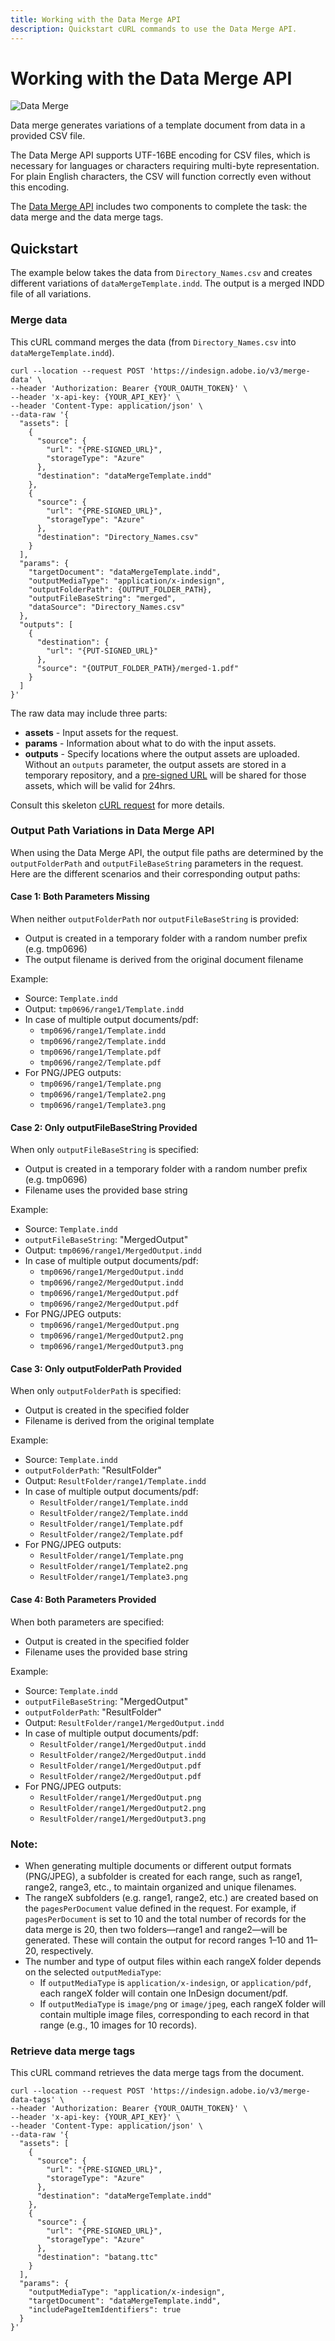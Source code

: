```yaml
---
title: Working with the Data Merge API
description: Quickstart cURL commands to use the Data Merge API.
---
```

# Working with the Data Merge API

![Data Merge](./image3.png)

Data merge generates variations of a template document
from data in a provided CSV file.

The Data Merge API supports UTF-16BE encoding for CSV files, which is necessary for languages or characters requiring multi-byte representation. For plain English characters, the CSV will function correctly even without this encoding.

The [Data Merge API](../../api/datamerge.md) includes two components to complete the task: the data merge and the data merge tags.

## Quickstart

The example below takes the data from `Directory_Names.csv` and creates different variations of `dataMergeTemplate.indd`. The
output is a merged INDD file of all variations.

### Merge data

This cURL command merges the data (from `Directory_Names.csv` into `dataMergeTemplate.indd`).

```curl
curl --location --request POST 'https://indesign.adobe.io/v3/merge-data' \
--header 'Authorization: Bearer {YOUR_OAUTH_TOKEN}' \
--header 'x-api-key: {YOUR_API_KEY}' \
--header 'Content-Type: application/json' \
--data-raw '{
  "assets": [
    {
      "source": {
        "url": "{PRE-SIGNED_URL}",
        "storageType": "Azure"
      },
      "destination": "dataMergeTemplate.indd"
    },
    {
      "source": {
        "url": "{PRE-SIGNED_URL}",
        "storageType": "Azure"
      },
      "destination": "Directory_Names.csv"
    }
  ],
  "params": {
    "targetDocument": "dataMergeTemplate.indd",
    "outputMediaType": "application/x-indesign",
    "outputFolderPath": {OUTPUT_FOLDER_PATH},
    "outputFileBaseString": "merged",
    "dataSource": "Directory_Names.csv"
  },
  "outputs": [
    {
      "destination": {
        "url": "{PUT-SIGNED_URL}"
      },
      "source": "{OUTPUT_FOLDER_PATH}/merged-1.pdf"
    }
  ]
}'
```

The raw data may include three
parts:

- **assets** - Input assets for the request.
- **params** - Information about what to do with the input assets.
- **outputs** - Specify locations where the output assets are uploaded. Without an `outputs` parameter, the output assets are stored in a temporary
repository, and a [pre-signed URL](/indesign-apis/concepts/#pre-signed-urls) will be shared for those assets, which will be valid for 24hrs.

Consult this skeleton [cURL request](https://developer.adobe.com/commerce/webapi/get-started/gs-curl/) for more details.

### Output Path Variations in Data Merge API

When using the Data Merge API, the output file paths are determined by the `outputFolderPath` and `outputFileBaseString` parameters in the request. Here are the different scenarios and their corresponding output paths:

#### Case 1: Both Parameters Missing

When neither `outputFolderPath` nor `outputFileBaseString` is provided:

- Output is created in a temporary folder with a random number prefix (e.g. tmp0696)
- The output filename is derived from the original document filename

Example:

- Source: `Template.indd`
- Output: `tmp0696/range1/Template.indd`
- In case of multiple output documents/pdf:
  - `tmp0696/range1/Template.indd`
  - `tmp0696/range2/Template.indd`
  - `tmp0696/range1/Template.pdf`
  - `tmp0696/range2/Template.pdf`
- For PNG/JPEG outputs:
  - `tmp0696/range1/Template.png`
  - `tmp0696/range1/Template2.png`
  - `tmp0696/range1/Template3.png`

#### Case 2: Only outputFileBaseString Provided

When only `outputFileBaseString` is specified:

- Output is created in a temporary folder with a random number prefix (e.g. tmp0696)
- Filename uses the provided base string

Example:

- Source: `Template.indd`
- `outputFileBaseString`: "MergedOutput"
- Output: `tmp0696/range1/MergedOutput.indd`
- In case of multiple output documents/pdf:
  - `tmp0696/range1/MergedOutput.indd`
  - `tmp0696/range2/MergedOutput.indd`
  - `tmp0696/range1/MergedOutput.pdf`
  - `tmp0696/range2/MergedOutput.pdf`
- For PNG/JPEG outputs:
  - `tmp0696/range1/MergedOutput.png`
  - `tmp0696/range1/MergedOutput2.png`
  - `tmp0696/range1/MergedOutput3.png`

#### Case 3: Only outputFolderPath Provided

When only `outputFolderPath` is specified:

- Output is created in the specified folder
- Filename is derived from the original template

Example:

- Source: `Template.indd`
- `outputFolderPath`: "ResultFolder"
- Output: `ResultFolder/range1/Template.indd`
- In case of multiple output documents/pdf:
  - `ResultFolder/range1/Template.indd`
  - `ResultFolder/range2/Template.indd`
  - `ResultFolder/range1/Template.pdf`
  - `ResultFolder/range2/Template.pdf`
- For PNG/JPEG outputs:
  - `ResultFolder/range1/Template.png`
  - `ResultFolder/range1/Template2.png`
  - `ResultFolder/range1/Template3.png`

#### Case 4: Both Parameters Provided

When both parameters are specified:

- Output is created in the specified folder
- Filename uses the provided base string

Example:

- Source: `Template.indd`
- `outputFileBaseString`: "MergedOutput"
- `outputFolderPath`: "ResultFolder"
- Output: `ResultFolder/range1/MergedOutput.indd`
- In case of multiple output documents/pdf:
  - `ResultFolder/range1/MergedOutput.indd`
  - `ResultFolder/range2/MergedOutput.indd`
  - `ResultFolder/range1/MergedOutput.pdf`
  - `ResultFolder/range2/MergedOutput.pdf`
- For PNG/JPEG outputs:
  - `ResultFolder/range1/MergedOutput.png`
  - `ResultFolder/range1/MergedOutput2.png`
  - `ResultFolder/range1/MergedOutput3.png`

### Note: 
- When generating multiple documents or different output formats (PNG/JPEG), a subfolder is created for each range, such as range1, range2, range3, etc., to maintain organized and unique filenames.
- The rangeX subfolders (e.g. range1, range2, etc.) are created based on the `pagesPerDocument` value defined in the request. For example, if `pagesPerDocument` is set to 10 and the total number of records for the data merge is 20, then two folders—range1 and range2—will be generated. These will contain the output for record ranges 1–10 and 11–20, respectively. 
- The number and type of output files within each rangeX folder depends on the selected `outputMediaType`:
  - If `outputMediaType` is `application/x-indesign`, or `application/pdf`, each rangeX folder will contain one InDesign document/pdf.
  - If `outputMediaType` is `image/png` or `image/jpeg`, each rangeX folder will contain multiple image files, corresponding to each record in that range (e.g., 10 images for 10 records).

### Retrieve data merge tags

This cURL command retrieves the data merge tags from the document.

```curl
curl --location --request POST 'https://indesign.adobe.io/v3/merge-data-tags' \
--header 'Authorization: Bearer {YOUR_OAUTH_TOKEN}' \
--header 'x-api-key: {YOUR_API_KEY}' \
--header 'Content-Type: application/json' \
--data-raw '{
  "assets": [
    {
      "source": {
        "url": "{PRE-SIGNED_URL}",
        "storageType": "Azure"
      },
      "destination": "dataMergeTemplate.indd"
    },
    {
      "source": {
        "url": "{PRE-SIGNED_URL}",
        "storageType": "Azure"
      },
      "destination": "batang.ttc"
    }
  ],
  "params": {
    "outputMediaType": "application/x-indesign",
    "targetDocument": "dataMergeTemplate.indd",
    "includePageItemIdentifiers": true
  }
}'
```
